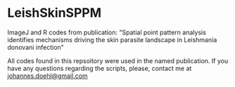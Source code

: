 # LeishSkinSPPM
ImageJ and R codes from publication: "Spatial point pattern analysis identifies mechanisms driving the skin parasite landscape in Leishmania donovani infection"

All codes found in this repsoitory were used in the named publication. If you have any questions regarding the scripts, please, contact me at johannes.doehl@gmail.com
